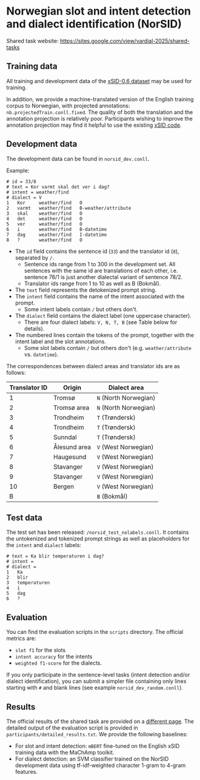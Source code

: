# Norwegian slot and intent detection and dialect identification (NorSID)

Shared task website: https://sites.google.com/view/vardial-2025/shared-tasks

## Training data

All training and development data of the [xSID-0.6 dataset](https://github.com/mainlp/xsid/tree/main/data/xSID-0.6) may be used for training.

In addition, we provide a machine-translated version of the English training corpus to Norwegian, with projected annotations: `nb.projectedTrain.conll.fixed`. The quality of both the translation and the annotation projection is relatively poor. Participants wishing to improve the annotation projection may find it helpful to use the existing [xSID code](https://github.com/mainlp/xsid/tree/main/scripts).


## Development data

The development data can be found in `norsid_dev.conll`.

Example:

```
# id = 33/8
# text = Kor varmt skal det ver i dag?
# intent = weather/find
# dialect = V
1   Kor     weather/find   O
2   varmt   weather/find   B-weather/attribute
3   skal    weather/find   O
4   det     weather/find   O
5   ver     weather/find   O
6   i       weather/find   B-datetime
7   dag     weather/find   I-datetime
8   ?       weather/find   O
```

- The `id` field contains the sentence id (`33`) and the translator id (`8`), separated by `/`.
  - Sentence ids range from 1 to 300 in the development set. All sentences with the same id are translations of each other, i.e. sentence 78/1 is just another dialectal variant of sentence 78/2.
  - Translator ids range from 1 to 10 as well as B (Bokmål).
- The `text` field represents the detokenized prompt string.
- The `intent` field contains the name of the intent associated with the prompt.
  - Some intent labels contain `/` but others don't.
- The `dialect` field contains the dialect label (one uppercase character).
  - There are four dialect labels: `V, N, T, B` (see Table below for details).
- The numbered lines contain the tokens of the prompt, together with the intent label and the slot annotations.
  - Some slot labels contain `/` but others don't (e.g. `weather/attribute` vs. `datetime`).

The correspondences between dialect areas and translator ids are as follows:

| Translator ID  | Origin | Dialect area |
| --- | ----------- | ------------- |
| 1  | Tromsø       | `N` (North Norwegian) |
| 2  | Tromsø area  | `N` (North Norwegian) |
| 3  | Trondheim    | `T` (Trøndersk)       |
| 4  | Trondheim    | `T` (Trøndersk)       |
| 5  | Sunndal      | `T` (Trøndersk)       |
| 6  | Ålesund area | `V` (West Norwegian)  |
| 7  | Haugesund    | `V` (West Norwegian)  |
| 8  | Stavanger    | `V` (West Norwegian)  |
| 9  | Stavanger    | `V` (West Norwegian)  |
| 10 | Bergen       | `V` (West Norwegian)  |
| B  |              | `B` (Bokmål)          |

## Test data

The test set has been released: `/norsid_test_nolabels.conll`. It contains the untokenized and tokenized prompt strings as well as placeholders for the `intent` and `dialect` labels:

```
# text = Ka blir temperaturen i dag?
# intent = 
# dialect = 
1	Ka
2	blir
3	temperaturen
4	i
5	dag
6	?
```

## Evaluation

You can find the evaluation scripts in the `scripts` directory. The official metrics are:
- `slot f1` for the slots
- `intent accuracy` for the intents
- `weighted f1-score` for the dialects.

If you only participate in the sentence-level tasks (intent detection and/or dialect identification), you can submit a simpler file containing only lines starting with `#` and blank lines (see example `norsid_dev_random.conll`).


## Results

The official results of the shared task are provided on a [different page](results.md). The detailed output of the evaluation script is provided in `participants/detailed_results.txt`. We provide the following baselines:
- For slot and intent detection: `mBERT` fine-tuned on the English xSID training data with the MaChAmp toolkit.
- For dialect detection: an SVM classifier trained on the NorSID development data using tf-idf-weighted character 1-gram to 4-gram features.
